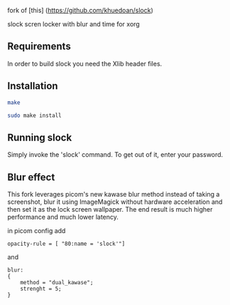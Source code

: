 fork of [this] (https://github.com/khuedoan/slock)

slock scren locker with blur and time for xorg

## Requirements

In order to build slock you need the Xlib header files.

## Installation

```sh
make
```
```sh
sudo make install
```
## Running slock

Simply invoke the 'slock' command. To get out of it, enter your password.

## Blur effect

This fork leverages picom's new kawase blur method instead of taking a screenshot, blur it using ImageMagick without hardware acceleration and then set it as the lock screen wallpaper.
The end result is much higher performance and much lower latency.

in picom config add 
```
opacity-rule = [ "80:name = 'slock'"] 
```
and 
```
blur:
{
    method = "dual_kawase";
    strenght = 5;
}
```
